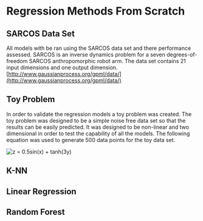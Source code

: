 # Regression Methods From Scratch
## SARCOS Data Set
All models with be ran using the SARCOS data set and there performance assessed. SARCOS is an inverse dynamics problem for a seven degrees-of-freedom SARCOS anthropomorphic robot arm. The data set contains 21 input dimensions and one output dimension.
[http://www.gaussianprocess.org/gpml/data/](http://www.gaussianprocess.org/gpml/data/)

## Toy Problem
In  order  to  validate  the  regression  models  a  toy  problem  was  created.  The toy problem was designed to be a simple noise free data set so that the results can be easily predicted. It was designed to be non-linear and two dimensional in order to test the capability of all the models. The following equation was used to generate 500 data points for the toy data set.

![z = 0.5sin(x) + tanh(3y)](https://render.githubusercontent.com/render/math?math=z%20%3D%200.5sin(x)%20%2B%20tanh(3y))


## K-NN

## Linear Regression

## Random Forest
